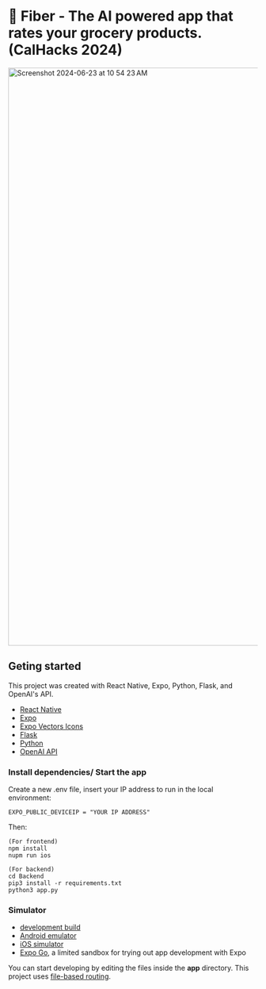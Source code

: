 # 🥑 Fiber - The AI powered app that rates your grocery products. (CalHacks 2024)
<img width="1165" alt="Screenshot 2024-06-23 at 10 54 23 AM" src="https://github.com/Smit2553/LiveLaughToasterBath/assets/153343039/0beea2e9-e32d-496a-9373-fae2c7e0fbdc">




## Geting started

This project was created with React Native, Expo, Python, Flask, and OpenAI's API.

- [React Native](https://reactnative.dev/)
- [Expo](https://expo.dev/)
- [Expo Vectors Icons](https://icons.expo.fyi/Index)
- [Flask](https://flask.palletsprojects.com/en/3.0.x/)
- [Python](https://www.python.org/)
- [OpenAI API](https://platform.openai.com/docs/overview)

### Install dependencies/ Start the app

Create a new .env file, insert your IP address to run in the local environment:

`EXPO_PUBLIC_DEVICEIP = "YOUR IP ADDRESS"`

Then:

```
(For frontend)
npm install
nupm run ios

(For backend)
cd Backend
pip3 install -r requirements.txt
python3 app.py
```

### Simulator

- [development build](https://docs.expo.dev/develop/development-builds/introduction/)
- [Android emulator](https://docs.expo.dev/workflow/android-studio-emulator/)
- [iOS simulator](https://docs.expo.dev/workflow/ios-simulator/)
- [Expo Go](https://expo.dev/go), a limited sandbox for trying out app development with Expo

You can start developing by editing the files inside the **app** directory. This project uses [file-based routing](https://docs.expo.dev/router/introduction).
